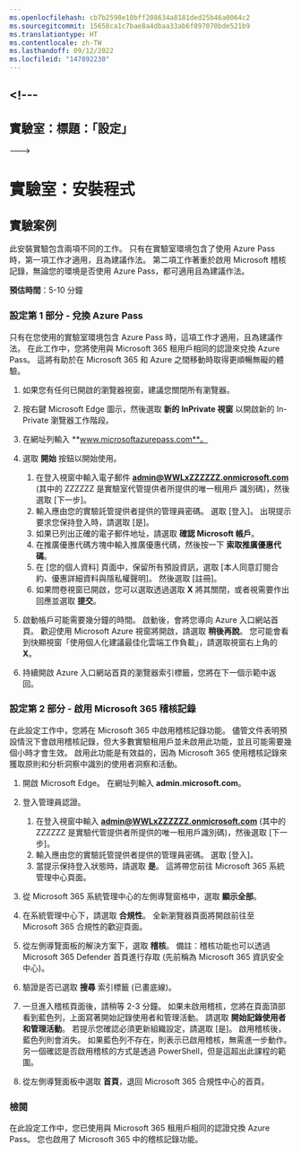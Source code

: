 ```yaml
---
ms.openlocfilehash: cb7b2598e10bff208634a8181ded25b46a0064c2
ms.sourcegitcommit: 15658ca1c7bae8a4dbaa33ab6f897070bde521b9
ms.translationtype: HT
ms.contentlocale: zh-TW
ms.lasthandoff: 09/12/2022
ms.locfileid: "147892230"
---
```

<a name="---"></a><!---
---
實驗室：標題：「設定」
---
--->

# <a name="lab-setup"></a>實驗室：安裝程式

## <a name="lab-scenario"></a>實驗案例

此安裝實驗包含兩項不同的工作。  只有在實驗室環境包含了使用 Azure Pass 時，第一項工作才適用，且為建議作法。 第二項工作著重於啟用 Microsoft 稽核記錄，無論您的環境是否使用 Azure Pass，都可適用且為建議作法。

**預估時間**：5-10 分鐘

### <a name="setup-part-1---redeem-azure-pass"></a>設定第 1 部分 - 兌換 Azure Pass

只有在您使用的實驗室環境包含 Azure Pass 時，這項工作才適用，且為建議作法。 在此工作中，您將使用與 Microsoft 365 租用戶相同的認證來兌換 Azure Pass。  這將有助於在 Microsoft 365 和 Azure 之間移動時取得更順暢無礙的體驗。

1. 如果您有任何已開啟的瀏覽器視窗，建議您關閉所有瀏覽器。

1. 按右鍵 Microsoft Edge 圖示，然後選取 **新的 InPrivate 視窗** 以開啟新的 In-Private 瀏覽器工作階段。

1. 在網址列輸入 **www.microsoftazurepass.com**。  

1. 選取 **開始** 按鈕以開始使用。

    1. 在登入視窗中輸入電子郵件 **admin@WWLxZZZZZZ.onmicrosoft.com** (其中的 ZZZZZZ 是實驗室代管提供者所提供的唯一租用戶 識別碼)，然後選取 [下一步]。
    1. 輸入應由您的實驗託管提供者提供的管理員密碼。 選取 [登入]。  出現提示要求您保持登入時，請選取 [是]。
    1. 如果已列出正確的電子郵件地址，請選取 **確認 Microsoft 帳戶**。
    1. 在推廣優惠代碼方塊中輸入推廣優惠代碼，然後按一下 **索取推廣優惠代碼**。  
    1. 在 [您的個人資料] 頁面中，保留所有預設資訊，選取 [本人同意訂閱合約、優惠詳細資料與隱私權聲明]。 然後選取 [註冊]。
    1. 如果問卷視窗已開啟，您可以選取透過選取 **X** 將其關閉，或者視需要作出回應並選取 **提交**。

1. 啟動帳戶可能需要幾分鐘的時間。  啟動後，會將您導向 Azure 入口網站首頁。 歡迎使用 Microsoft Azure 視窗將開啟，請選取 **稍後再說**。 您可能會看到快顯視窗「使用個人化建議最佳化雲端工作負載」，請選取視窗右上角的 **X**。

1. 持續開啟 Azure 入口網站首頁的瀏覽器索引標籤，您將在下一個示範中返回。

### <a name="setup-part-2---enable-microsoft-365-audit-log"></a>設定第 2 部分 - 啟用 Microsoft 365 稽核記錄

在此設定工作中，您將在 Microsoft 365 中啟用稽核記錄功能。  儘管文件表明預設情況下會啟用稽核記錄，但大多數實驗租用戶並未啟用此功能，並且可能需要幾個小時才會生效。  啟用此功能是有效益的，因為 Microsoft 365 使用稽核記錄來獲取原則和分析洞察中識別的使用者洞察和活動。

1. 開啟 Microsoft Edge。 在網址列輸入 **admin.microsoft.com**。

1. 登入管理員認證。
    1. 在登入視窗中輸入 **admin@WWLxZZZZZZ.onmicrosoft.com** (其中的 ZZZZZZ 是實驗代管提供者所提供的唯一租用戶識別碼)，然後選取 [下一步]。
    1. 輸入應由您的實驗託管提供者提供的管理員密碼。 選取 [登入]。
    1. 當提示保持登入狀態時，請選取 **是**。 這將帶您前往 Microsoft 365 系統管理中心頁面。

1. 從 Microsoft 365 系統管理中心的左側導覽窗格中，選取 **顯示全部**。

1. 在系統管理中心下，請選取 **合規性**。  全新瀏覽器頁面將開啟前往至 Microsoft 365 合規性的歡迎頁面。  

1. 從左側導覽面板的解決方案下，選取 **稽核**。  備註：稽核功能也可以透過 Microsoft 365 Defender 首頁進行存取 (先前稱為 Microsoft 365 資訊安全中心)。

1. 驗證是否已選取 **搜尋** 索引標籤 (已畫底線)。

1. 一旦進入稽核頁面後，請稍等 2-3 分鐘。  如果未啟用稽核，您將在頁面頂部看到藍色列，上面寫著開始記錄使用者和管理活動。  請選取 **開始記錄使用者和管理活動**。  若提示您確認必須更新組織設定，請選取 [是]。 啟用稽核後，藍色列則會消失。  如果藍色列不存在，則表示已啟用稽核，無需進一步動作。  另一個確認是否啟用稽核的方式是透過 PowerShell，但是這超出此課程的範圍。

1. 從左側導覽面板中選取 **首頁**，退回 Microsoft 365 合規性中心的首頁。

### <a name="review"></a>檢閱

在此設定工作中，您已使用與 Microsoft 365 租用戶相同的認證兌換 Azure Pass。  您也啟用了 Microsoft 365 中的稽核記錄功能。
